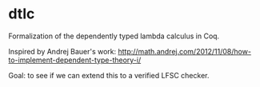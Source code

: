 # dtlc

Formalization of the dependently typed lambda calculus in Coq.

Inspired by Andrej Bauer's work: http://math.andrej.com/2012/11/08/how-to-implement-dependent-type-theory-i/

Goal: to see if we can extend this to a verified LFSC checker.
